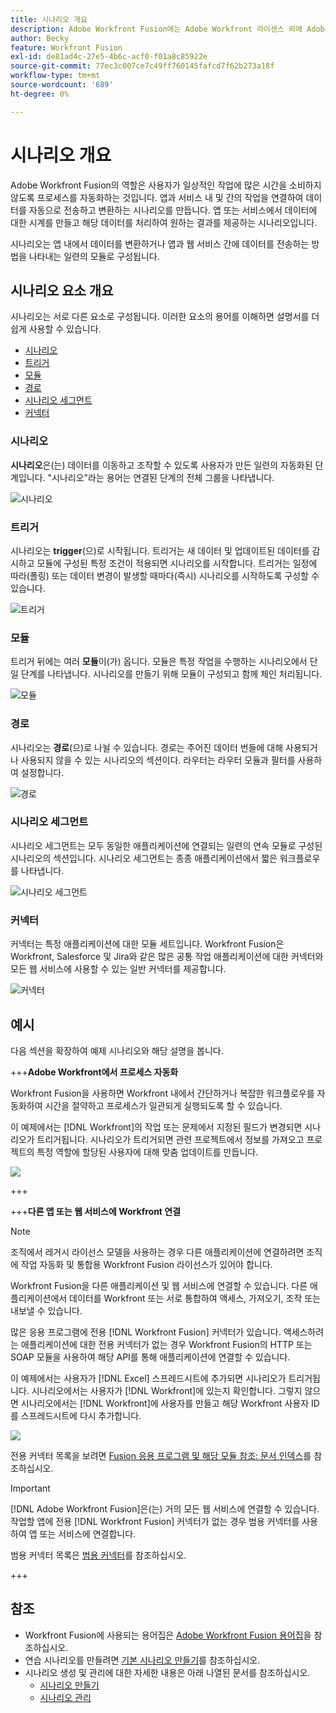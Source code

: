 ```yaml
---
title: 시나리오 개요
description: Adobe Workfront Fusion에는 Adobe Workfront 라이센스 외에 Adobe Workfront Fusion 라이센스가 필요합니다.
author: Becky
feature: Workfront Fusion
exl-id: de81ad4c-27e5-4b6c-acf0-f01a8c85922e
source-git-commit: 77ec3c007ce7c49ff760145fafcd7f62b273a18f
workflow-type: tm+mt
source-wordcount: '689'
ht-degree: 0%

---
```


# 시나리오 개요

Adobe Workfront Fusion의 역할은 사용자가 일상적인 작업에 많은 시간을 소비하지 않도록 프로세스를 자동화하는 것입니다. 앱과 서비스 내 및 간의 작업을 연결하여 데이터를 자동으로 전송하고 변환하는 시나리오를 만듭니다. 앱 또는 서비스에서 데이터에 대한 시계를 만들고 해당 데이터를 처리하여 원하는 결과를 제공하는 시나리오입니다.

시나리오는 앱 내에서 데이터를 변환하거나 앱과 웹 서비스 간에 데이터를 전송하는 방법을 나타내는 일련의 모듈로 구성됩니다.

## 시나리오 요소 개요

시나리오는 서로 다른 요소로 구성됩니다. 이러한 요소의 용어를 이해하면 설명서를 더 쉽게 사용할 수 있습니다.

* [시나리오](#scenario)
* [트리거](#trigger)
* [모듈](#module)
* [경로](#route)
* [시나리오 세그먼트](#scenario-segment)
* [커넥터](#connector)

### 시나리오

**시나리오**&#x200B;은(는) 데이터를 이동하고 조작할 수 있도록 사용자가 만든 일련의 자동화된 단계입니다. &quot;시나리오&quot;라는 용어는 연결된 단계의 전체 그룹을 나타냅니다.

![시나리오](assets/entire-scenario-scenario.png)

### 트리거

시나리오는 **trigger**(으)로 시작됩니다. 트리거는 새 데이터 및 업데이트된 데이터를 감시하고 모듈에 구성된 특정 조건이 적용되면 시나리오를 시작합니다. 트리거는 일정에 따라(폴링) 또는 데이터 변경이 발생할 때마다(즉시) 시나리오를 시작하도록 구성할 수 있습니다.

![트리거](assets/scenario-trigger.png)

### 모듈

트리거 뒤에는 여러 **모듈**&#x200B;이(가) 옵니다. 모듈은 특정 작업을 수행하는 시나리오에서 단일 단계를 나타냅니다. 시나리오를 만들기 위해 모듈이 구성되고 함께 체인 처리됩니다.

![모듈](assets/scenario-module.png)

### 경로

시나리오는 **경로**(으)로 나뉠 수 있습니다. 경로는 주어진 데이터 번들에 대해 사용되거나 사용되지 않을 수 있는 시나리오의 섹션이다. 라우터는 라우터 모듈과 필터를 사용하여 설정합니다.

![경로](assets/scenario-route.png)

### 시나리오 세그먼트

시나리오 세그먼트는 모두 동일한 애플리케이션에 연결되는 일련의 연속 모듈로 구성된 시나리오의 섹션입니다. 시나리오 세그먼트는 종종 애플리케이션에서 짧은 워크플로우를 나타냅니다.

![시나리오 세그먼트](assets/scenario-segment.png)

### 커넥터

커넥터는 특정 애플리케이션에 대한 모듈 세트입니다. Workfront Fusion은 Workfront, Salesforce 및 Jira와 같은 많은 공통 작업 애플리케이션에 대한 커넥터와 모든 웹 서비스에 사용할 수 있는 일반 커넥터를 제공합니다.

![커넥터](assets/scenario-connectors.png)

## 예시

다음 섹션을 확장하여 예제 시나리오와 해당 설명을 봅니다.

+++**Adobe Workfront에서 프로세스 자동화**

Workfront Fusion을 사용하면 Workfront 내에서 간단하거나 복잡한 워크플로우를 자동화하여 시간을 절약하고 프로세스가 일관되게 실행되도록 할 수 있습니다.

이 예제에서는 [!DNL Workfront]의 작업 또는 문제에서 지정된 필드가 변경되면 시나리오가 트리거됩니다. 시나리오가 트리거되면 관련 프로젝트에서 정보를 가져오고 프로젝트의 특정 역할에 할당된 사용자에 대해 맞춤 업데이트를 만듭니다.

![](assets/fusion-template-example.png)

+++

+++**다른 앱 또는 웹 서비스에 Workfront 연결**

>[!NOTE]
>
>조직에서 레거시 라이선스 모델을 사용하는 경우 다른 애플리케이션에 연결하려면 조직에 작업 자동화 및 통합용 Workfront Fusion 라이선스가 있어야 합니다.

Workfront Fusion을 다른 애플리케이션 및 웹 서비스에 연결할 수 있습니다. 다른 애플리케이션에서 데이터를 Workfront 또는 서로 통합하여 액세스, 가져오기, 조작 또는 내보낼 수 있습니다.

많은 응용 프로그램에 전용 [!DNL Workfront Fusion] 커넥터가 있습니다. 액세스하려는 애플리케이션에 대한 전용 커넥터가 없는 경우 Workfront Fusion의 HTTP 또는 SOAP 모듈을 사용하여 해당 API를 통해 애플리케이션에 연결할 수 있습니다.

이 예제에서는 사용자가 [!DNL Excel] 스프레드시트에 추가되면 시나리오가 트리거됩니다. 시나리오에서는 사용자가 [!DNL Workfront]에 있는지 확인합니다. 그렇지 않으면 시나리오에서는 [!DNL Workfront]에 사용자를 만들고 해당 Workfront 사용자 ID를 스프레드시트에 다시 추가합니다.

![](assets/fusion-integration-example.png)

전용 커넥터 목록을 보려면 [Fusion 응용 프로그램 및 해당 모듈 참조: 문서 인덱스](/help/workfront-fusion/references/apps-and-modules/apps-and-modules-toc.md)를 참조하십시오.


>[!IMPORTANT]
>
>[!DNL Adobe Workfront Fusion]은(는) 거의 모든 웹 서비스에 연결할 수 있습니다. 작업할 앱에 전용 [!DNL Workfront Fusion] 커넥터가 없는 경우 범용 커넥터를 사용하여 앱 또는 서비스에 연결합니다.
>
>범용 커넥터 목록은 [범용 커넥터](/help/workfront-fusion/references/apps-and-modules/apps-and-modules-toc.md#universal-connectors)를 참조하십시오.

+++

## 참조

* Workfront Fusion에 사용되는 용어집은 [Adobe Workfront Fusion 용어집](/help/workfront-fusion/get-started-with-fusion/understand-fusion/fusion-glossary.md)을 참조하십시오.
* 연습 시나리오를 만들려면 [기본 시나리오 만들기](/help/workfront-fusion/build-practice-scenarios/create-basic-scenario.md)를 참조하십시오.
* 시나리오 생성 및 관리에 대한 자세한 내용은 아래 나열된 문서를 참조하십시오.
   * [시나리오 만들기](/help/workfront-fusion/create-scenarios/create-scenarios-toc.md)
   * [시나리오 관리](/help/workfront-fusion/manage-scenarios/manage-scenarios-toc.md)
